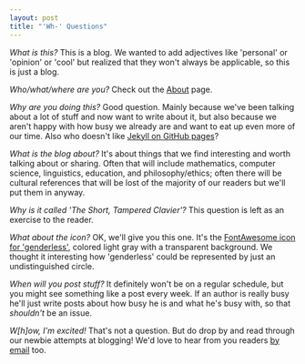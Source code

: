 ```yaml
---
layout: post
title: "'Wh-' Questions"
---
```


*What is this?* This is a blog. We wanted to add adjectives like 'personal' or
'opinion' or 'cool' but realized that they won't always be applicable, so this
is just a blog.

*Who/what/where are you?* Check out the <a href="/about/">About</a> page.

*Why are you doing this?* Good question. Mainly because we've been talking about
a lot of stuff and now want to write about it, but also because we aren't happy
with how busy we already are and want to eat up even more of our time. Also who
doesn't like [Jekyll on GitHub pages](https://help.github.com/articles/about-github-pages-and-jekyll/)?

*What is the blog about?* It's about things that we find interesting and worth
talking about or sharing. Often that will include mathematics, computer science,
linguistics, education, and philosophy/ethics; often there will be cultural
references that will be lost of the majority of our readers but we'll put them
in anyway.

*Why is it called 'The Short, Tampered Clavier'?* This question is left as an
exercise to the reader.

*What about the icon?* OK, we'll give you this one. It's the
[FontAwesome icon for 'genderless'](http://fontawesome.io/icon/genderless/),
colored light gray with a transparent background. We thought it interesting how
'genderless' could be represented by just an undistinguished circle.

*When will you post stuff?* It definitely won't be on a regular schedule, but
you might see something like a post every week. If an author is really busy
he'll just write posts about how busy he is and what he's busy with, so that
*shouldn't* be an issue.

*W[h]ow, I'm excited!* That's not a question. But do drop by and read through
our newbie attempts at blogging! We'd love to hear from you readers
<a href="/about/">by email</a> too.
